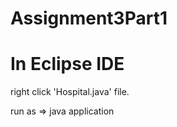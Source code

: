 # Assignment3Part1


# In Eclipse IDE
<p>right click 'Hospital.java' file.</p>
<p>run as => java application</p>
